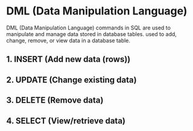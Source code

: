 # DML (Data Manipulation Language) 
DML (Data Manipulation Language) commands in SQL are used to manipulate and manage data stored in database tables.
used to add, change, remove, or view data in a database table.

## 1. INSERT (Add new data (rows))

## 2. UPDATE (Change existing data)

## 3. DELETE (Remove data)

## 4. SELECT (View/retrieve data)
